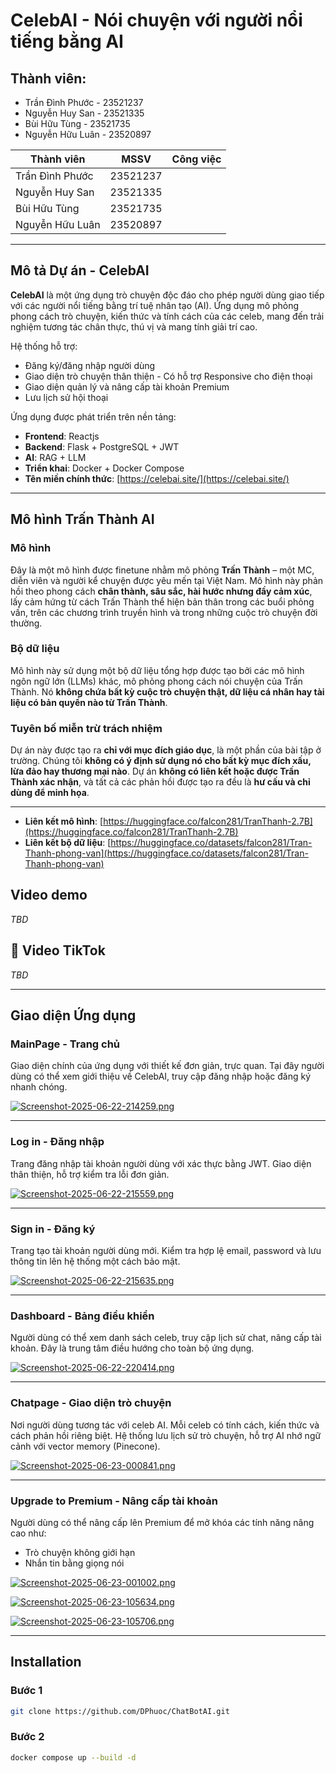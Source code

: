 # CelebAI - Nói chuyện với người nổi tiếng bằng AI

## Thành viên: 
- Trần Đình Phước - 23521237
- Nguyễn Huy San - 23521335
- Bùi Hữu Tùng - 23521735
- Nguyễn Hữu Luân - 23520897

| Thành viên         | MSSV     | Công việc                            |
| ------------------ | -------- | ------------------------------------ |
| Trần Đình Phước    | 23521237 |                                      |
| Nguyễn Huy San     | 23521335 |                                      |
| Bùi Hữu Tùng       | 23521735 |                                      |
| Nguyễn Hữu Luân    | 23520897 |                                      |

---

## Mô tả Dự án - CelebAI

**CelebAI** là một ứng dụng trò chuyện độc đáo cho phép người dùng giao tiếp với các người nổi tiếng bằng trí tuệ nhân tạo (AI). Ứng dụng mô phỏng phong cách trò chuyện, kiến thức và tính cách của các celeb, mang đến trải nghiệm tương tác chân thực, thú vị và mang tính giải trí cao.

Hệ thống hỗ trợ:
- Đăng ký/đăng nhập người dùng
- Giao diện trò chuyện thân thiện - Có hỗ trợ Responsive cho điện thoại
- Giao diện quản lý và nâng cấp tài khoản Premium
- Lưu lịch sử hội thoại

Ứng dụng được phát triển trên nền tảng:
- **Frontend**: Reactjs
- **Backend**: Flask + PostgreSQL + JWT
- **AI**: RAG + LLM
- **Triển khai**: Docker + Docker Compose
- **Tên miền chính thức**: [https://celebai.site/](https://celebai.site/)

---

## Mô hình Trấn Thành AI

### Mô hình
Đây là một mô hình được finetune nhằm mô phỏng **Trấn Thành** – một MC, diễn viên và người kể chuyện được yêu mến tại Việt Nam. Mô hình này phản hồi theo phong cách **chân thành, sâu sắc, hài hước nhưng đầy cảm xúc**, lấy cảm hứng từ cách Trấn Thành thể hiện bản thân trong các buổi phỏng vấn, trên các chương trình truyền hình và trong những cuộc trò chuyện đời thường.

### Bộ dữ liệu
Mô hình này sử dụng một bộ dữ liệu tổng hợp được tạo bởi các mô hình ngôn ngữ lớn (LLMs) khác, mô phỏng phong cách nói chuyện của Trấn Thành. Nó **không chứa bất kỳ cuộc trò chuyện thật, dữ liệu cá nhân hay tài liệu có bản quyền nào từ Trấn Thành**.

### Tuyên bố miễn trừ trách nhiệm
Dự án này được tạo ra **chỉ với mục đích giáo dục**, là một phần của bài tập ở trường. Chúng tôi **không có ý định sử dụng nó cho bất kỳ mục đích xấu, lừa đảo hay thương mại nào**. Dự án **không có liên kết hoặc được Trấn Thành xác nhận**, và tất cả các phản hồi được tạo ra đều là **hư cấu và chỉ dùng để minh họa**.

---

- **Liên kết mô hình**: [https://huggingface.co/falcon281/TranThanh-2.7B](https://huggingface.co/falcon281/TranThanh-2.7B)  
- **Liên kết bộ dữ liệu**: [https://huggingface.co/datasets/falcon281/Tran-Thanh-phong-van](https://huggingface.co/datasets/falcon281/Tran-Thanh-phong-van)


## Video demo

_TBD_

## 🎵 Video TikTok

_TBD_

---

## Giao diện Ứng dụng

### MainPage - Trang chủ
Giao diện chính của ứng dụng với thiết kế đơn giản, trực quan. Tại đây người dùng có thể xem giới thiệu về CelebAI, truy cập đăng nhập hoặc đăng ký nhanh chóng.

[![Screenshot-2025-06-22-214259.png](https://i.postimg.cc/x8sqYgw6/Screenshot-2025-06-22-214259.png)](https://postimg.cc/hQdK18Pm)

---

### Log in - Đăng nhập
Trang đăng nhập tài khoản người dùng với xác thực bằng JWT. Giao diện thân thiện, hỗ trợ kiểm tra lỗi đơn giản.

[![Screenshot-2025-06-22-215559.png](https://i.postimg.cc/h485sNnL/Screenshot-2025-06-22-215559.png)](https://postimg.cc/4ndPNLmy)

---

### Sign in - Đăng ký
Trang tạo tài khoản người dùng mới. Kiểm tra hợp lệ email, password và lưu thông tin lên hệ thống một cách bảo mật.

[![Screenshot-2025-06-22-215635.png](https://i.postimg.cc/PrtFRKfB/Screenshot-2025-06-22-215635.png)](https://postimg.cc/Jt2qyNkq)

---

### Dashboard - Bảng điều khiển
Người dùng có thể xem danh sách celeb, truy cập lịch sử chat, nâng cấp tài khoản. Đây là trung tâm điều hướng cho toàn bộ ứng dụng.

[![Screenshot-2025-06-22-220414.png](https://i.postimg.cc/Gmvbdds4/Screenshot-2025-06-22-220414.png)](https://postimg.cc/w1xCkK2z)

---

### Chatpage - Giao diện trò chuyện
Nơi người dùng tương tác với celeb AI. Mỗi celeb có tính cách, kiến thức và cách phản hồi riêng biệt. Hệ thống lưu lịch sử trò chuyện, hỗ trợ AI nhớ ngữ cảnh với vector memory (Pinecone).

[![Screenshot-2025-06-23-000841.png](https://i.postimg.cc/4dwXhPJV/Screenshot-2025-06-23-000841.png)](https://postimg.cc/G8BWWkTm)

---

### Upgrade to Premium - Nâng cấp tài khoản
Người dùng có thể nâng cấp lên Premium để mở khóa các tính năng nâng cao như:
- Trò chuyện không giới hạn
- Nhắn tin bằng giọng nói

[![Screenshot-2025-06-23-001002.png](https://i.postimg.cc/4dqtdr1Y/Screenshot-2025-06-23-001002.png)](https://postimg.cc/hz8hZZ6n)

[![Screenshot-2025-06-23-105634.png](https://i.postimg.cc/9MrZcWy3/Screenshot-2025-06-23-105634.png)](https://postimg.cc/JDCGqCTK)

[![Screenshot-2025-06-23-105706.png](https://i.postimg.cc/SKZc0X27/Screenshot-2025-06-23-105706.png)](https://postimg.cc/bGtZkwRs)

---

## Installation

### Bước 1

```bash
git clone https://github.com/DPhuoc/ChatBotAI.git
```

### Bước 2

```bash
docker compose up --build -d
```
